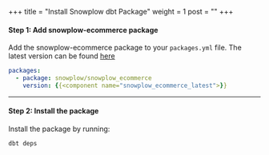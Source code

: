 +++
title = "Install Snowplow dbt Package"
weight = 1
post = ""
+++

#### **Step 1:** Add snowplow-ecommerce package
Add the snowplow-ecommerce package to your `packages.yml` file. The latest version can be found [here](https://hub.getdbt.com/snowplow/snowplow_ecommerce/latest/)

```yml
packages:
  - package: snowplow/snowplow_ecommerce
    version: {{<component name="snowplow_ecommerce_latest">}} 
```

***

#### **Step 2:** Install the package
Install the package by running:

```
dbt deps
```
